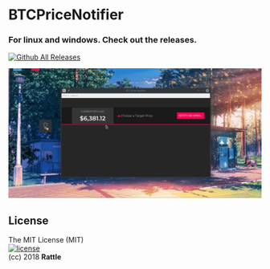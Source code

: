 # BTCPriceNotifier

### For linux and windows. Check out the releases.

[![Github All Releases](https://img.shields.io/github/downloads/rattle99/BTCPriceNotifier/total.svg?style=popout)](https://img.shields.io/github/downloads/rattle99/BTCPriceNotifier/total.svg)


![Alt Text](https://github.com/rattle99/BTCPriceNotifier/blob/master/assets/images/demo.gif)


## License
The MIT License (MIT)  
[![license](https://img.shields.io/github/license/mashape/apistatus.svg?style=flat-square)](LICENSE)  
(cc) 2018 **Rattle**
